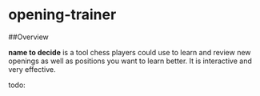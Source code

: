 ﻿# opening-trainer

##Overview

**name to decide** is a tool chess players could use to learn and review new openings as well as positions you want to learn better. It is interactive and very effective.

todo:
